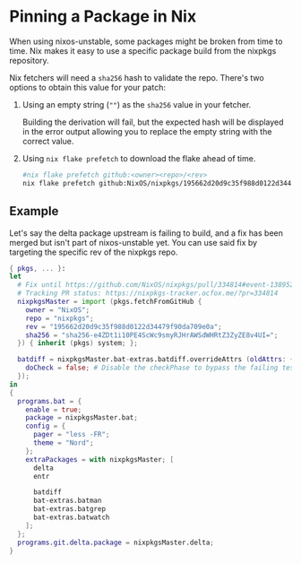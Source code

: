 # Pinning a Package in Nix

When using nixos-unstable, some packages might be broken from
time to time. Nix makes it easy to use a specific package build
from the nixpkgs repository.

Nix fetchers will need a `sha256` hash to validate the repo.
There's two options to obtain this value for your patch:

1. Using an empty string (`""`) as the `sha256` value in your fetcher.

   Building the derivation will fail, but the expected hash will be displayed
   in the error output allowing you to replace the empty string with the
   correct value.

2. Using `nix flake prefetch` to download the flake ahead of time.

   ```bash
   #nix flake prefetch github:<owner><repo>/<rev>
   nix flake prefetch github:NixOS/nixpkgs/195662d20d9c35f988d0122d34479f90da709e0a --json | jq .hash
   ```

## Example

Let's say the delta package upstream is failing to build, and a fix has
been merged but isn't part of nixos-unstable yet. You can use said fix
by targeting the specific rev of the nixpkgs repo.

```nix
{ pkgs, ... }:
let
  # Fix until https://github.com/NixOS/nixpkgs/pull/334814#event-13895232855 is into nixos-unstable
  # Tracking PR status: https://nixpkgs-tracker.ocfox.me/?pr=334814
  nixpkgsMaster = import (pkgs.fetchFromGitHub {
    owner = "NixOS";
    repo = "nixpkgs";
    rev = "195662d20d9c35f988d0122d34479f90da709e0a";
    sha256 = "sha256-e4ZDt1i10PE4ScWc9smyRJHrAWSdWHRtZ3ZyZE8v4UI=";
  }) { inherit (pkgs) system; };

  batdiff = nixpkgsMaster.bat-extras.batdiff.overrideAttrs (oldAttrs: {
    doCheck = false; # Disable the checkPhase to bypass the failing test
  });
in
{
  programs.bat = {
    enable = true;
    package = nixpkgsMaster.bat;
    config = {
      pager = "less -FR";
      theme = "Nord";
    };
    extraPackages = with nixpkgsMaster; [
      delta
      entr

      batdiff
      bat-extras.batman
      bat-extras.batgrep
      bat-extras.batwatch
    ];
  };
  programs.git.delta.package = nixpkgsMaster.delta;
}
```

